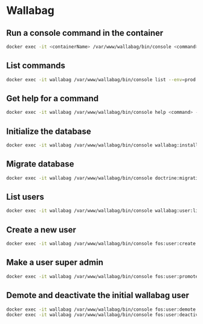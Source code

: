 # Wallabag

## Run a console command in the container

```bash
docker exec -it <containerName> /var/www/wallabag/bin/console <command> --env=prod
```

## List commands

```bash
docker exec -it wallabag /var/www/wallabag/bin/console list --env=prod
```

## Get help for a command

```bash
docker exec -it wallabag /var/www/wallabag/bin/console help <command> --env=prod
```

## Initialize the database

```bash
docker exec -it wallabag /var/www/wallabag/bin/console wallabag:install --env=prod --no-interaction
```

## Migrate database

```bash
docker exec -it wallabag /var/www/wallabag/bin/console doctrine:migrations:migrate --env=prod --no-interaction
```

## List users

```bash
docker exec -it wallabag /var/www/wallabag/bin/console wallabag:user:list --env=prod
```

## Create a new user

```bash
docker exec -it wallabag /var/www/wallabag/bin/console fos:user:create --env=prod
```

## Make a user super admin

```bash
docker exec -it wallabag /var/www/wallabag/bin/console fos:user:promote <user> --super --env=prod
```

## Demote and deactivate the initial wallabag user

```bash
docker exec -it wallabag /var/www/wallabag/bin/console fos:user:demote wallabag --super --env=prod
docker exec -it wallabag /var/www/wallabag/bin/console fos:user:deactivate wallabag --env=prod
```
